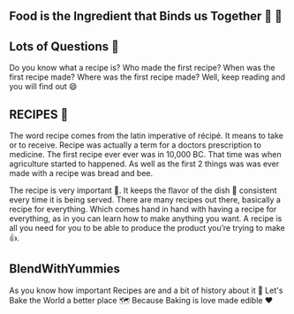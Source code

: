 ## Food is the Ingredient that Binds us Together 🥄 🥄

## Lots of Questions 🥰
Do you know what a recipe is?
Who made the first recipe? 
When was the first recipe made?
Where was the first recipe made? 
Well, keep reading and you will find out 😄

## RECIPES 👼
The word recipe comes from the latin imperative of récipé. It means to take or to receive.
Recipe was actually a term for a doctors prescription to medicine. The first recipe ever ever was in 10,000 BC. That time was when agriculture started to happened. As well as the first 2 things was was ever made with a recipe was bread and bee.

The recipe is very important 🍨. It keeps the flavor of the dish 🧫 consistent every time it is being served. There are many recipes out there, basically a recipe for everything. Which comes hand in hand with having a recipe for everything, as in you can learn how to make anything you want.
 A recipe is all you need for you to be able to produce the product you’re trying to make 👍.

 ## BlendWithYummies
 As you know how important Recipes are and a bit of history about it 🐝
 Let's Bake the World a better place 🗺️
 Because Baking is love made edible ❤️ 




